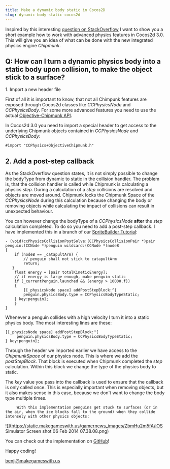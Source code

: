 ```yaml
---
title: Make a dynamic body static in Cocos2D
slug: dynamic-body-static-cocos2d
---            
```


Inspired by this interesting [question on StackOverflow](http://stackoverflow.com/questions/21593519/how-to-make-a-dynamic-body-static-in-cocos2d-v3-0-with-chipmunk/21606421#21606421) I want to show you a short example how to work with advanced physics features in Cocos2d 3.0. This will give you an idea of what can be done with the new integrated physics engine *Chipmunk*.

## <span style="">Q: How can I turn a dynamic physics body into a static body upon collision, to make the object stick to a surface?</span>

 <span style="">    1. Import a new header file</span>

First of all it is important to know, that not all Chimpunk features are exposed through Cocos2d classes like *CCPhysicsNode* and *CCPhysicsBody*. For some more advanced features you need to use the actual [Objective-Chipmunk API](https://chipmunk-physics.net/release/Chipmunk-5.x/Objective-Chipmunk-5.3.5-Docs/index.html).

In Cocos2d 3.0 you need to import a special header to get access to the underlying Chipmunk objects contained in *CCPhysicsNode* and *CCPhysicsBody:*

    #import "CCPhysics+ObjectiveChipmunk.h"

## <span style="">2. Add a post-step callback</span>

As the StackOverflow question states, it is not simply possible to change the bodyType from dynamic to static in the collision handler. The problem is, that the collision handler is called while Chipmunk is calculating a physics *step*. During a calculation of a *step* collisions are resolved and objects are moved around. Chipmunk locks the Chipmunk Space of the *CCPhysicsNode* during this calculation because changing the body or removing objects while calculating the impact of collisions can result in unexpected behaviour.

You can however change the bodyType of a *CCPhysicsNode* **after** the *step* calculation completed. To do so you need to add a post-step callback. I have implemented this in a branch of our [SpriteBuilder Tutorial](https://www.makegameswith.us/tutorials/getting-started-with-spritebuilder/):

    - (void)ccPhysicsCollisionPostSolve:(CCPhysicsCollisionPair *)pair penguin:(CCNode *)penguin wildcard:(CCNode *)nodeB
    {
        if (nodeB == _catapultArm) {
            // penguin shall not stick to catapultArm
            return;
       }
        float energy = [pair totalKineticEnergy];
        // if energy is large enough, make penguin static
        if (_currentPenguin.launched && (energy > 10000.f))
        {
            [[_physicsNode space] addPostStepBlock:^{
    		penguin.physicsBody.type = CCPhysicsBodyTypeStatic;
    	} key:penguin];
        }
    }

Whenever a penguin collides with a high velocity I turn it into a static physics body. The most interesting lines are these:

    [[_physicsNode space] addPostStepBlock:^{
         penguin.physicsBody.type = CCPhysicsBodyTypeStatic;
    } key:penguin];

Through the header we imported earlier we have access to the *ChipmunkSpace* of our physics node. This is where we add the *postStepBlock.* That block is executed when Chipmunk completed the s*tep* calculation. Within this block we change the type of the physics body to static.

The *key* value you pass into the callback is used to ensure that the callback is only called once. This is especially important when removing objects, but it also makes sense in this case, because we don't want to change the body type multiple times.

	     With this implementation penguins get stuck to surfaces (or in the air, when the ice blocks fall to the ground) when they collide intensely with other physics objects:

![](https://static.makegameswith.us/gamernews_images/ZbmHu2m5fA/iOS Simulator Screen shot 06 Feb 2014 07.38.08.png)

You can check out the implementation on [GitHub](https://github.com/MakeGamesWithUs/Spritebuilder-Getting-Started/tree/change-chipmunk-bodytype)!

Happy coding!

benji@makegameswith.us
